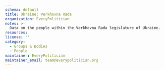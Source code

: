 ```yaml
---
schema: default
title: Ukraine: Verkhovna Rada
organization: EveryPolitician
notes: >-
  Data on the people within the Verkhovna Rada legislature of Ukraine.
resources:
license: ''
category:
  - Groups & Bodies
  - People
maintainer: EveryPolitician
maintainer_email: team@everypolitician.org
---
```

